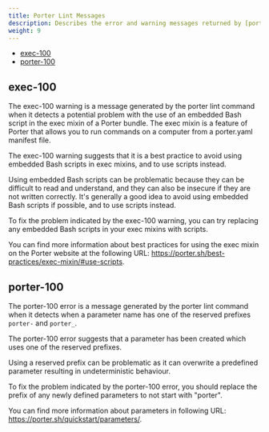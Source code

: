 ```yaml
---
title: Porter Lint Messages
description: Describes the error and warning messages returned by [porter Lint command](https://porter.sh/cli/porter_lint)
weight: 9
---
```


- [exec-100](#exec-100)
- [porter-100](#porter-100)

## exec-100

The exec-100 warning is a message generated by the porter lint command when it detects a potential problem with the use of an embedded Bash script in the exec mixin of a Porter bundle. The exec mixin is a feature of Porter that allows you to run commands on a computer from a porter.yaml manifest file.

The exec-100 warning suggests that it is a best practice to avoid using embedded Bash scripts in exec mixins, and to use scripts instead.

Using embedded Bash scripts can be problematic because they can be difficult to read and understand, and they can also be insecure if they are not written correctly. It's generally a good idea to avoid using embedded Bash scripts if possible, and to use scripts instead.

To fix the problem indicated by the exec-100 warning, you can try replacing any embedded Bash scripts in your exec mixins with scripts.

You can find more information about best practices for using the exec mixin on the Porter website at the following URL: https://porter.sh/best-practices/exec-mixin/#use-scripts.

## porter-100

The porter-100 error is a message generated by the porter lint command when it detects when a parameter name has one of the reserved prefixes `porter-` and `porter_`.

The porter-100 error suggests that a parameter has been created which uses one of the reserved prefixes.

Using a reserved prefix can be problematic as it can overwrite a predefined parameter resulting in undeterministic behaviour.

To fix the problem indicated by the porter-100 error, you should replace the prefix of any newly defined parameters to not start with "porter".

You can find more information about parameters in following URL: https://porter.sh/quickstart/parameters/.
